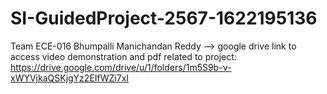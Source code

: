 # SI-GuidedProject-2567-1622195136
Team ECE-016 Bhumpalli Manichandan Reddy -->
google drive link to access video demonstration and pdf related to project:
https://drive.google.com/drive/u/1/folders/1m5S9b-v-xWYVjkaQSKjgYz2EIfWZi7xI
